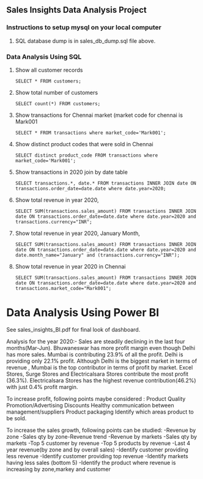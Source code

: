 ## Sales Insights Data Analysis Project

### Instructions to setup mysql on your local computer

1. SQL database dump is in sales_db_dump.sql file above.

### Data Analysis Using SQL

1. Show all customer records

    `SELECT * FROM customers;`

1. Show total number of customers

    `SELECT count(*) FROM customers;`

1. Show transactions for Chennai market (market code for chennai is Mark001

    `SELECT * FROM transactions where market_code='Mark001';`

1. Show distinct product codes that were sold in Chennai

    `SELECT distinct product_code FROM transactions where market_code='Mark001';`

1. Show transactions in 2020 join by date table

    `SELECT transactions.*, date.* FROM transactions INNER JOIN date ON transactions.order_date=date.date where date.year=2020;`

1. Show total revenue in year 2020,

    `SELECT SUM(transactions.sales_amount) FROM transactions INNER JOIN date ON transactions.order_date=date.date where date.year=2020 and transactions.currency="INR";`
	
1. Show total revenue in year 2020, January Month,

    `SELECT SUM(transactions.sales_amount) FROM transactions INNER JOIN date ON transactions.order_date=date.date where date.year=2020 and date.month_name="January" and (transactions.currency="INR");`

1. Show total revenue in year 2020 in Chennai

    `SELECT SUM(transactions.sales_amount) FROM transactions INNER JOIN date ON transactions.order_date=date.date where date.year=2020 and transactions.market_code="Mark001";`


Data Analysis Using Power BI
============================

See sales_insights_BI.pdf for final look of dashboard.

Analysis for the year 2020:-
Sales are steadily declining in the last four months(Mar-Jun). 
Bhuwaneswar has more profit margin even though Delhi has more sales.
Mumbai is contributing 23.9% of all the profit.
Delhi is providing only 22.1% profit.
Although Delhi is the biggest market in terms of revenue , Mumbai is the top contributor in terms of profit by market.
Excel Stores, Surge Stores and Electricalsara Stores contribute the most profit (36.3%).
Electricalsara Stores has the highest revenue contribution(46.2%) with just 0.4% profit margin.

To increase profit, following points maybe considered :
Product Quality
Promotion/Advertising
Discounts
Healthy communication between management/suppliers
Product packaging
Identify which areas product to be sold.

To increase the sales growth, following points can be studied:
-Revenue by zone
-Sales qty by zone-Revenue trend
-Revenue by markets
-Sales qty by markets
-Top 5 customer by revenue
-Top 5 products by revenue
-Last 4 year revenue(by zone and by overall sales)
-Identify customer providing less revenue
-Identify customer providing top revenue
-Identify markets having less sales (bottom 5)
-Identify the product where revenue is increasing by zone,markey and customer




